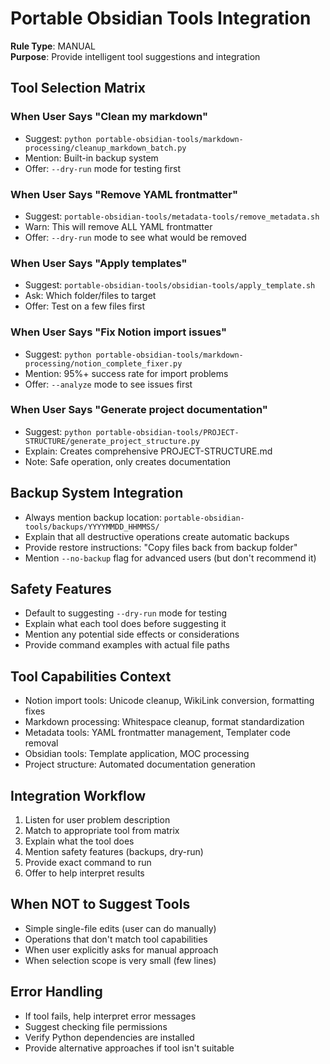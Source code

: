 # Portable Obsidian Tools Integration

**Rule Type**: MANUAL  
**Purpose**: Provide intelligent tool suggestions and integration

## Tool Selection Matrix

### When User Says "Clean my markdown"
- Suggest: `python portable-obsidian-tools/markdown-processing/cleanup_markdown_batch.py`
- Mention: Built-in backup system
- Offer: `--dry-run` mode for testing first

### When User Says "Remove YAML frontmatter"
- Suggest: `portable-obsidian-tools/metadata-tools/remove_metadata.sh`
- Warn: This will remove ALL YAML frontmatter
- Offer: `--dry-run` mode to see what would be removed

### When User Says "Apply templates"
- Suggest: `portable-obsidian-tools/obsidian-tools/apply_template.sh`
- Ask: Which folder/files to target
- Offer: Test on a few files first

### When User Says "Fix Notion import issues"
- Suggest: `python portable-obsidian-tools/markdown-processing/notion_complete_fixer.py`
- Mention: 95%+ success rate for import problems
- Offer: `--analyze` mode to see issues first

### When User Says "Generate project documentation"
- Suggest: `python portable-obsidian-tools/PROJECT-STRUCTURE/generate_project_structure.py`
- Explain: Creates comprehensive PROJECT-STRUCTURE.md
- Note: Safe operation, only creates documentation

## Backup System Integration
- Always mention backup location: `portable-obsidian-tools/backups/YYYYMMDD_HHMMSS/`
- Explain that all destructive operations create automatic backups
- Provide restore instructions: "Copy files back from backup folder"
- Mention `--no-backup` flag for advanced users (but don't recommend it)

## Safety Features
- Default to suggesting `--dry-run` mode for testing
- Explain what each tool does before suggesting it
- Mention any potential side effects or considerations
- Provide command examples with actual file paths

## Tool Capabilities Context
- Notion import tools: Unicode cleanup, WikiLink conversion, formatting fixes
- Markdown processing: Whitespace cleanup, format standardization
- Metadata tools: YAML frontmatter management, Templater code removal
- Obsidian tools: Template application, MOC processing
- Project structure: Automated documentation generation

## Integration Workflow
1. Listen for user problem description
2. Match to appropriate tool from matrix
3. Explain what the tool does
4. Mention safety features (backups, dry-run)
5. Provide exact command to run
6. Offer to help interpret results

## When NOT to Suggest Tools
- Simple single-file edits (user can do manually)
- Operations that don't match tool capabilities
- When user explicitly asks for manual approach
- When selection scope is very small (few lines)

## Error Handling
- If tool fails, help interpret error messages
- Suggest checking file permissions
- Verify Python dependencies are installed
- Provide alternative approaches if tool isn't suitable 